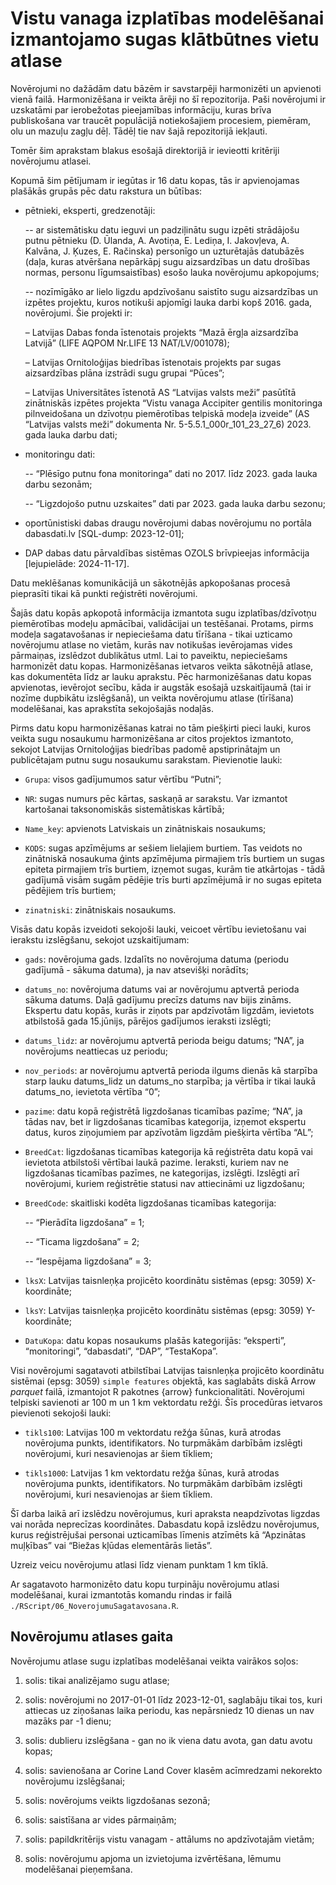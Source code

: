# Vistu vanaga izplatības modelēšanai izmantojamo sugas klātbūtnes vietu atlase 

Novērojumi no dažādām datu bāzēm ir savstarpēji harmonizēti un apvienoti vienā 
failā. Harmonizēšana ir veikta ārēji no šī repozitorija. Paši novērojumi ir 
uzskatāmi par ierobežotas pieejamības informāciju, kuras brīva publiskošana var 
traucēt populācijā notiekošajiem procesiem, piemēram, olu un mazuļu zagļu dēļ. 
Tādēļ tie nav šajā repozitorijā iekļauti.

Tomēr šim aprakstam blakus esošajā direktorijā ir ievieotti kritēriji novērojumu atlasei.

Kopumā šim pētījumam ir iegūtas ir 16 datu kopas, tās ir apvienojamas plašākās 
grupās pēc datu rakstura un būtības:

- pētnieki, eksperti, gredzenotāji:

  -- ar sistemātisku datu ieguvi un padziļinātu sugu izpēti strādājošu putnu 
  pētnieku (D. Ūlanda, A. Avotiņa, E. Lediņa, I. Jakovļeva, A. Kalvāna, J. Ķuzes, 
  E. Račinska) personīgo un uzturētajās datubāzēs (daļa, kuras atvēršana nepārkāpj 
  sugu aizsardzības un datu drošības normas, personu līgumsaistības) esošo lauka 
  novērojumu apkopojums;

  -- nozīmīgāko ar lielo ligzdu apdzīvošanu saistīto sugu aizsardzības un izpētes 
  projektu, kuros notikuši apjomīgi lauka darbi kopš 2016. gada, novērojumi. Šie 
  projekti ir:

    – Latvijas Dabas fonda īstenotais projekts “Mazā ērgļa aizsardzība Latvijā” 
    (LIFE AQPOM Nr.LIFE 13 NAT/LV/001078);

    – Latvijas Ornitoloģijas biedrības īstenotais projekts par sugas aizsardzības 
    plāna izstrādi sugu grupai “Pūces”;

    – Latvijas Universitātes īstenotā AS “Latvijas valsts meži” pasūtītā zinātniskās 
    izpētes projekta “Vistu vanaga Accipiter gentilis monitoringa pilnveidošana un 
    dzīvotņu piemērotības telpiskā modeļa izveide” (AS “Latvijas valsts meži” dokumenta 
    Nr. 5-5.5.1_000r_101_23_27_6) 2023. gada lauka darbu dati;

- monitoringu dati:

  -- “Plēsīgo putnu fona monitoringa” dati no 2017. līdz 2023. gada lauka darbu sezonām;

  -- “Ligzdojošo putnu uzskaites” dati par 2023. gada lauka darbu sezonu;

- oportūnistiski dabas draugu novērojumi dabas novērojumu no portāla 
dabasdati.lv [SQL-dump: 2023-12-01];

- DAP dabas datu pārvaldības sistēmas OZOLS brīvpieejas informācija [lejupielāde: 2024-11-17].

Datu meklēšanas komunikācijā un sākotnējās apkopošanas procesā pieprasīti tikai kā 
punkti reģistrēti novērojumi.

Šajās datu kopās apkopotā informācija izmantota sugu izplatības/dzīvotņu piemērotības 
modeļu apmācībai, validācijai un testēšanai. Protams, pirms modeļa sagatavošanas ir 
nepieciešama datu tīrīšana - tikai uzticamo novērojumu atlase no vietām, kurās nav 
notikušas ievērojamas vides pārmaiņas, izslēdzot dublikātus utml. Lai to paveiktu, 
nepieciešams harmonizēt datu kopas. Harmonizēšanas ietvaros veikta sākotnējā atlase, 
kas dokumentēta līdz ar lauku aprakstu. Pēc harmonizēšanas datu kopas apvienotas, 
ievērojot secību, kāda ir augstāk esošajā uzskaitījaumā (tai ir nozīme dupbikātu 
izslēgšanā), un veikta novērojumu atlase (tīrīšana) modelēšanai, kas aprakstīta 
sekojošajās nodaļās.

Pirms datu kopu harmonizēšanas katrai no tām piešķirti pieci lauki, kuros 
veikta sugu nosaukumu harmonizēšana ar citos projektos izmantoto, sekojot 
Latvijas Ornitoloģijas biedrības padomē apstiprinātajm un publicētajam putnu 
sugu nosaukumu sarakstam. Pievienotie lauki:

- `Grupa`: visos gadījumumos satur vērtību “Putni”;

- `NR`: sugas numurs pēc kārtas, saskaņā ar sarakstu. Var izmantot kartošanai taksonomiskās sistemātiskas kārtībā;

- `Name_key`: apvienots Latviskais un zinātniskais nosaukums;

- `KODS`: sugas apzīmējums ar sešiem lielajiem burtiem. Tas veidots no zinātniskā nosaukuma ģints apzīmējuma pirmajiem trīs burtiem un sugas epiteta pirmajiem trīs burtiem, izņemot sugas, kurām tie atkārtojas - tādā gadījumā visām sugām pēdējie trīs burti apzīmējumā ir no sugas epiteta pēdējiem trīs burtiem;

- `zinatniski`: zinātniskais nosaukums.

Visās datu kopās izveidoti sekojoši lauki, veicoet vērtību ievietošanu vai ierakstu 
izslēgšanu, sekojot uzskaitījumam:

- `gads`: novērojuma gads. Izdalīts no novērojuma datuma (periodu gadījumā - sākuma 
datuma), ja nav atsevišķi norādīts;

- `datums_no`: novērojuma datums vai ar novērojumu aptvertā perioda sākuma datums. 
Daļā gadījumu precīzs datums nav bijis zināms. Ekspertu datu kopās, kurās ir ziņots 
par apdzīvotām ligzdām, ievietots atbilstošā gada 15.jūnijs, pārējos gadījumos 
ieraksti izslēgti;

- `datums_lidz`: ar novērojumu aptvertā perioda beigu datums; “NA”, ja novērojums 
neattiecas uz periodu;

- `nov_periods`: ar novērojumu aptvertā perioda ilgums dienās kā starpība starp 
lauku datums_lidz un datums_no starpība; ja vērtība ir tikai laukā datums_no, 
ievietota vērtība “0”;

- `pazime`: datu kopā reģistrētā ligzdošanas ticamības pazīme; “NA”, ja tādas 
nav, bet ir ligzdošanas ticamības kategorija, izņemot ekspertu datus, kuros 
ziņojumiem par apzīvotām ligzdām piešķirta vērtība “AL”;

- `BreedCat`: ligzdošanas ticamības kategorija kā reģistrēta datu kopā vai ievietota 
atbilstoši vērtībai laukā pazime. Ieraksti, kuriem nav ne ligzdošanas ticamības pazīmes, 
ne kategorijas, izslēgti. Izslēgti arī novērojumi, kuriem reģistrētie statusi nav 
attiecināmi uz ligzdošanu;

- `BreedCode`: skaitliski kodēta ligzdošanas ticamības kategorija:

  -- “Pierādīta ligzdošana” = 1;

  -- “Ticama ligzdošana” = 2;

  -- “Iespējama ligzdošana” = 3;

- `lksX`: Latvijas taisnleņķa projicēto koordinātu sistēmas (epsg: 3059) X-koordināte;

- `lksY`: Latvijas taisnleņķa projicēto koordinātu sistēmas (epsg: 3059) Y-koordināte;

- `DatuKopa`: datu kopas nosaukums plašās kategorijās: “eksperti”, “monitoringi”, 
“dabasdati”, “DAP”, “TestaKopa”.

Visi novērojumi sagatavoti atbilstībai Latvijas taisnleņķa projicēto koordinātu 
sistēmai (epsg: 3059) `simple features` objektā, kas saglabāts diskā Arrow *parquet* 
failā, izmantojot R pakotnes {arrow} funkcionalitāti. Novērojumi telpiski savienoti 
ar 100 m un 1 km vektordatu režģi. Šīs procedūras ietvaros pievienoti sekojoši lauki:

- `tikls100`: Latvijas 100 m vektordatu režģa šūnas, kurā atrodas novērojuma punkts, 
identifikators. No turpmākām darbībām izslēgti novērojumi, kuri nesavienojas ar šiem tīkliem;

- `tikls1000`: Latvijas 1 km vektordatu režģa šūnas, kurā atrodas novērojuma punkts, 
identifikators. No turpmākām darbībām izslēgti novērojumi, kuri nesavienojas ar šiem tīkliem.

Šī darba laikā arī izslēdzu novērojumus, kuri apraksta neapdzīvotas ligzdas vai 
norāda neprecīzas koordinātes. Dabasdatu kopā izslēdzu novērojumus, kurus reģistrējušai 
personai uzticamības līmenis atzīmēts kā “Apzinātas muļķības” vai “Biežas kļūdas 
elementārās lietās”.

Uzreiz veicu novērojumu atlasi līdz vienam punktam 1 km tīklā.

Ar sagatavoto harmonizēto datu kopu turpināju novērojumu atlasi modelēšanai, kurai 
izmantotās komandu rindas ir failā `./RScript/06_NoverojumuSagatavosana.R`.


## Novērojumu atlases gaita

Novērojumu atlase sugu izplatības modelēšanai veikta vairākos soļos:

1. solis: tikai analizējamo sugu atlase;

2. solis: novērojumi no 2017-01-01 līdz 2023-12-01, saglabāju tikai tos, kuri 
attiecas uz ziņošanas laika periodu, kas nepārsniedz 10 dienas un nav mazāks par -1 dienu;

3. solis: dublieru izslēgšana - gan no ik viena datu avota, gan datu avotu kopas;

4. solis: savienošana ar Corine Land Cover klasēm acīmredzami nekorekto novērojumu izslēgšanai;

5. solis: novērojums veikts ligzdošanas sezonā;

6. solis: saistīšana ar vides pārmaiņām;

7. solis: papildkritērijs vistu vanagam - attālums no apdzīvotajām vietām;

8. solis: novērojumu apjoma un izvietojuma izvērtēšana, lēmumu modelēšanai pieņemšana.
